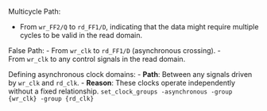 Multicycle Path:
- From `wr_FF2/Q` to `rd_FF1/D`, indicating that the data might require multiple cycles to be valid in the read domain.

False Path:
    - From `wr_clk` to `rd_FF1/D` (asynchronous crossing).
    - From `wr_clk` to any control signals in the read domain.

Defining asynchronous clock domains:
    - **Path**: Between any signals driven by `wr_clk` and `rd_clk`.
    - **Reason**: These clocks operate independently without a fixed relationship.
`set_clock_groups -asynchronous -group {wr_clk} -group {rd_clk}`